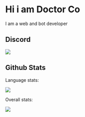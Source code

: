 # Hi i am Doctor Co
<p>I am a web and bot developer</p>

## Discord

[![](https://discord.c99.nl/widget/theme-4/725278824975040512.png)](https://discord.gg/U62zUZTR6G)

## Github Stats

Language stats:
<p align="left"><img src='https://github-readme-stats.vercel.app/api/top-langs?username=DoctorCo&locale=en'></img></p>
Overall stats:
<p align="left"><img src='https://github-readme-stats.vercel.app/api?username=DoctorCo&locale=en'></img></p>
